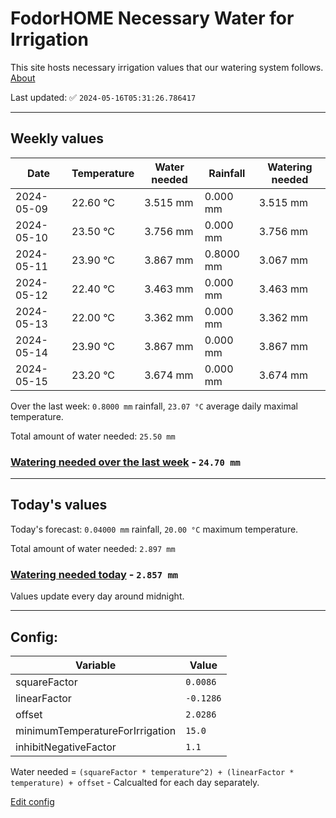 # FodorHOME Necessary Water for Irrigation

This site hosts necessary irrigation values that our watering system follows. [About](https://github.com/redyau/irrigation)

Last updated: ✅ `2024-05-16T05:31:26.786417`

---

## Weekly values

| Date | Temperature | Water needed | Rainfall | Watering needed |
|-----|-----|-----|-----|-----|
| 2024-05-09 | 22.60 °C | 3.515 mm | 0.000 mm | 3.515 mm |
| 2024-05-10 | 23.50 °C | 3.756 mm | 0.000 mm | 3.756 mm |
| 2024-05-11 | 23.90 °C | 3.867 mm | 0.8000 mm | 3.067 mm |
| 2024-05-12 | 22.40 °C | 3.463 mm | 0.000 mm | 3.463 mm |
| 2024-05-13 | 22.00 °C | 3.362 mm | 0.000 mm | 3.362 mm |
| 2024-05-14 | 23.90 °C | 3.867 mm | 0.000 mm | 3.867 mm |
| 2024-05-15 | 23.20 °C | 3.674 mm | 0.000 mm | 3.674 mm |


Over the last week: `0.8000 mm` rainfall, `23.07 °C` average daily maximal temperature.

Total amount of water needed: `25.50 mm`

### [Watering needed over the last week](lastweek.txt) - `24.70 mm`

---

## Today's values

Today's forecast: `0.04000 mm` rainfall, `20.00 °C` maximum temperature.

Total amount of water needed: `2.897 mm`

### [Watering needed today](today.txt) - `2.857 mm`

Values update every day around midnight.

---

## Config:

| Variable | Value |
|-----|-----|
| squareFactor | `0.0086` |
| linearFactor | `-0.1286` |
| offset | `2.0286` |
| minimumTemperatureForIrrigation | `15.0` |
| inhibitNegativeFactor | `1.1` |

Water needed = `(squareFactor * temperature^2) + (linearFactor * temperature) + offset` - Calcualted for each day separately.

[Edit config](https://github.com/RedyAu/irrigation/edit/main/config.json)
